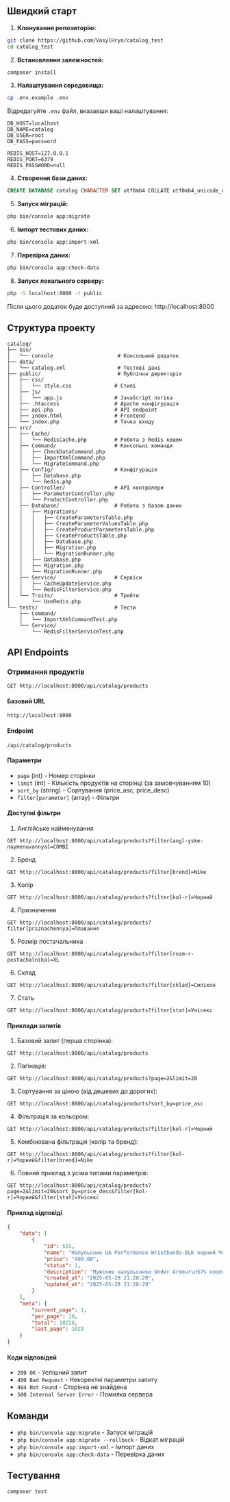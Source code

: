 ## Швидкий старт

1. **Клонування репозиторію:**
```bash
git clone https://github.com/VasylHryn/catalog_test
cd catalog_test
```

2. **Встановлення залежностей:**
```bash
composer install
```

3. **Налаштування середовища:**
```bash
cp .env.example .env
```
Відредагуйте `.env` файл, вказавши ваші налаштування:
```env
DB_HOST=localhost
DB_NAME=catalog
DB_USER=root
DB_PASS=password

REDIS_HOST=127.0.0.1
REDIS_PORT=6379
REDIS_PASSWORD=null
```

4. **Створення бази даних:**
```sql
CREATE DATABASE catalog CHARACTER SET utf8mb4 COLLATE utf8mb4_unicode_ci;
```

5. **Запуск міграцій:**
```bash
php bin/console app:migrate
```

6. **Імпорт тестових даних:**
```bash
php bin/console app:import-xml
```

7. **Перевірка даних:**
```bash
php bin/console app:check-data
```

8. **Запуск локального серверу:**
```bash
php -S localhost:8000 -t public
```
Після цього додаток буде доступний за адресою: http://localhost:8000

## Структура проекту

```
catalog/
├── bin/
│   └── console                     # Консольний додаток
├── data/
│   └── catalog.xml                 # Тестові дані
├── public/                         # Публічна директорія
│   ├── css/
│   │   └── style.css              # Стилі
│   ├── js/
│   │   └── app.js                 # JavaScript логіка
│   ├── .htaccess                  # Apache конфігурація
│   ├── api.php                    # API endpoint
│   ├── index.html                 # Frontend
│   └── index.php                  # Точка входу
├── src/
│   ├── Cache/
│   │   └── RedisCache.php         # Робота з Redis кешем
│   ├── Command/                   # Консольні команди
│   │   ├── CheckDataCommand.php
│   │   ├── ImportXmlCommand.php
│   │   └── MigrateCommand.php
│   ├── Config/                    # Конфігурація
│   │   ├── Database.php
│   │   └── Redis.php
│   ├── Controller/                # API контролери
│   │   ├── ParameterController.php
│   │   └── ProductController.php
│   ├── Database/                  # Робота з базою даних
│   │   ├── Migrations/
│   │   │   ├── CreateParametersTable.php
│   │   │   ├── CreateParameterValuesTable.php
│   │   │   ├── CreateProductParametersTable.php
│   │   │   ├── CreateProductsTable.php
│   │   │   ├── Database.php
│   │   │   ├── Migration.php
│   │   │   └── MigrationRunner.php
│   │   ├── Database.php
│   │   ├── Migration.php
│   │   └── MigrationRunner.php
│   ├── Service/                   # Сервіси
│   │   ├── CacheUpdateService.php
│   │   └── RedisFilterService.php
│   └── Traits/                    # Трейти
│       └── UseRedis.php
└── tests/                         # Тести
    ├── Command/
    │   └── ImportXmlCommandTest.php
    └── Service/
        └── RedisFilterServiceTest.php
```

## API Endpoints

### Отримання продуктів
```http
GET http://localhost:8000/api/catalog/products
```

#### Базовий URL
```
http://localhost:8000
```

#### Endpoint
```
/api/catalog/products
```

#### Параметри
- `page` (int) - Номер сторінки
- `limit` (int) - Кількість продуктів на сторінці (за замовчуванням 10)
- `sort_by` (string) - Сортування (price_asc, price_desc)
- `filter[parameter]` (array) - Фільтри

#### Доступні фільтри

1. Англійське найменування
```http
GET http://localhost:8000/api/catalog/products?filter[angl-yske-naymenuvannya]=COMBI
```

2. Бренд
```http
GET http://localhost:8000/api/catalog/products?filter[brend]=Nike
```

3. Колір
```http
GET http://localhost:8000/api/catalog/products?filter[kol-r]=Чорний
```

4. Призначення
```http
GET http://localhost:8000/api/catalog/products?filter[priznachennya]=Плавання
```

5. Розмір постачальника
```http
GET http://localhost:8000/api/catalog/products?filter[rozm-r-postachalnika]=XL
```

6. Склад
```http
GET http://localhost:8000/api/catalog/products?filter[sklad]=Силікон
```

7. Стать
```http
GET http://localhost:8000/api/catalog/products?filter[stat]=Унісекс
```

#### Приклади запитів

1. Базовий запит (перша сторінка):
```http
GET http://localhost:8000/api/catalog/products
```

2. Пагінація:
```http
GET http://localhost:8000/api/catalog/products?page=2&limit=20
```

3. Сортування за ціною (від дешевих до дорогих):
```http
GET http://localhost:8000/api/catalog/products?sort_by=price_asc
```

4. Фільтрація за кольором:
```http
GET http://localhost:8000/api/catalog/products?filter[kol-r]=Чорний
```

5. Комбінована фільтрація (колір та бренд):
```http
GET http://localhost:8000/api/catalog/products?filter[kol-r]=Чорний&filter[brend]=Nike
```

6. Повний приклад з усіма типами параметрів:
```http
GET http://localhost:8000/api/catalog/products?page=2&limit=20&sort_by=price_desc&filter[kol-r]=Чорний&filter[stat]=Унісекс
```

#### Приклад відповіді

```json
{
    "data": [
        {
            "id": 515,
            "name": "Напульсник UA Performance Wristbands-BLK чорний Чол UNI",
            "price": "490.00",
            "status": 1,
            "description": "Мужские напульсники Under Armour\n57% хлопок / 38% поліестер / 5% эластан",
            "created_at": "2025-05-28 21:28:29",
            "updated_at": "2025-05-28 21:28:29"
        }
    ],
    "meta": {
        "current_page": 1,
        "per_page": 10,
        "total": 10228,
        "last_page": 1023
    }
}
```

#### Коди відповідей

- `200 OK` - Успішний запит
- `400 Bad Request` - Некоректні параметри запиту
- `404 Not Found` - Сторінка не знайдена
- `500 Internal Server Error` - Помилка сервера

## Команди

- `php bin/console app:migrate` - Запуск міграцій
- `php bin/console app:migrate --rollback` - Відкат міграцій
- `php bin/console app:import-xml` - Імпорт даних
- `php bin/console app:check-data` - Перевірка даних

## Тестування

```bash
composer test
```
